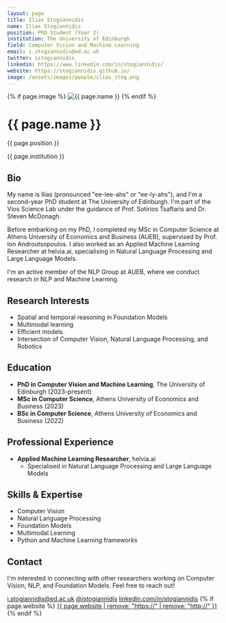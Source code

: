 ```yaml
---
layout: page
title: Ilias Stogiannidis
name: Ilias Stogiannidis
position: PhD Student (Year 2)
institution: The University of Edinburgh
field: Computer Vision and Machine Learning
email: i.stogiannidis@ed.ac.uk
twitter: istogiannidis
linkedin: https://www.linkedin.com/in/stogiannidis/
website: https://stogiannidis.github.io/
image: /assets/images/people/ilias_stog.png
---
```


<div class="profile-header">
  {% if page.image %}
  <img src="{{ page.image | relative_url }}" alt="{{ page.name }}" class="profile-image">
  {% endif %}
  <div class="profile-header-text">
    <h1>{{ page.name }}</h1>
    <p class="profile-position">{{ page.position }}</p>
    <p class="profile-institution">{{ page.institution }}</p>
  </div>
</div>

## Bio

My name is Ilias (pronounced "ee-lee-ahs" or "ee-ly-ahs"), and I'm a second-year PhD student at The University of Edinburgh. I'm part of the Vios Science Lab under the guidance of Prof. Sotirios Tsaftaris and Dr. Steven McDonagh.

Before embarking on my PhD, I completed my MSc in Computer Science at Athens University of Economics and Business (AUEB), supervised by Prof. Ion Androutsopoulos. I also worked as an Applied Machine Learning Researcher at helvia.ai, specialising in Natural Language Processing and Large Language Models.

I'm an active member of the NLP Group at AUEB, where we conduct research in NLP and Machine Learning.

## Research Interests

- Spatial and temporal reasoning in Foundation Models
- Multimodal learning
- Efficient models
- Intersection of Computer Vision, Natural Language Processing, and Robotics

## Education

- **PhD in Computer Vision and Machine Learning**, The University of Edinburgh (2023–present)
- **MSc in Computer Science**, Athens University of Economics and Business (2023)
- **BSc in Computer Science**, Athens University of Economics and Business (2022)

## Professional Experience

- **Applied Machine Learning Researcher**, helvia.ai
  - Specialised in Natural Language Processing and Large Language Models

## Skills & Expertise

- Computer Vision
- Natural Language Processing
- Foundation Models
- Multimodal Learning
- Python and Machine Learning frameworks

## Contact

I'm interested in connecting with other researchers working on Computer Vision, NLP, and Foundation Models. Feel free to reach out!

<div class="contact-info">
  <a href="mailto:i.stogiannidis@ed.ac.uk"><i class="fas fa-envelope"></i> i.stogiannidis@ed.ac.uk</a>
  <a href="https://twitter.com/istogiannidis" target="_blank" rel="noopener noreferrer"><i class="fab fa-twitter"></i> @istogiannidis</a>
  <a href="https://www.linkedin.com/in/stogiannidis/" target="_blank" rel="noopener noreferrer"><i class="fab fa-linkedin"></i> linkedin.com/in/stogiannidis</a>
  {% if page.website %}
  <a href="{{ page.website }}" target="_blank" rel="noopener noreferrer"><i class="fas fa-globe"></i> {{ page.website | remove: "https://" | remove: "http://" }}</a>
  {% endif %}
</div>